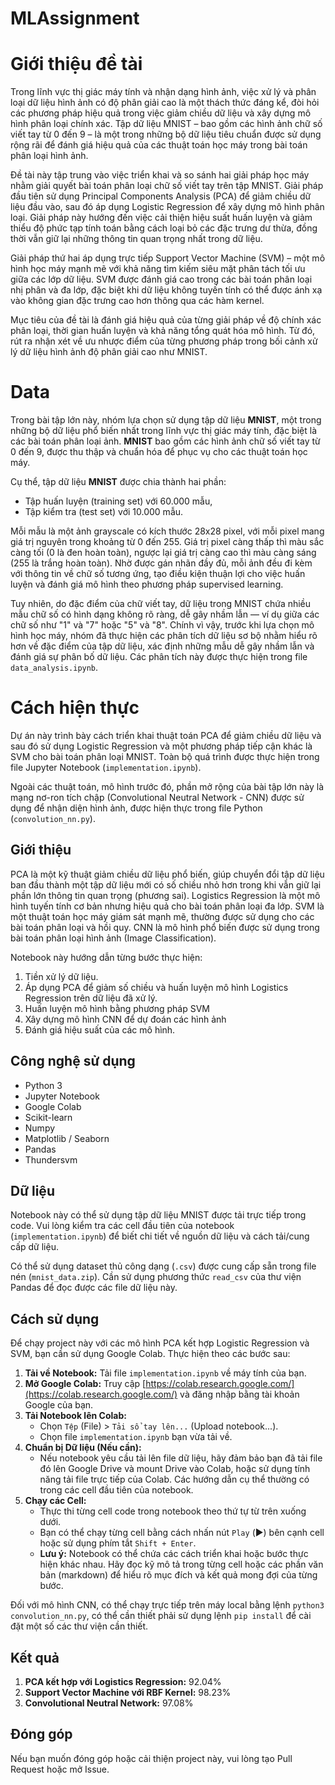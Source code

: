 # MLAssignment

# Giới thiệu đề tài

Trong lĩnh vực thị giác máy tính và nhận dạng hình ảnh, việc xử lý và phân loại dữ liệu hình ảnh có độ phân giải cao là một thách thức đáng kể, đòi hỏi các phương pháp hiệu quả trong việc giảm chiều dữ liệu và xây dựng mô hình phân loại chính xác. Tập dữ liệu MNIST – bao gồm các hình ảnh chữ số viết tay từ 0 đến 9 – là một trong những bộ dữ liệu tiêu chuẩn được sử dụng rộng rãi để đánh giá hiệu quả của các thuật toán học máy trong bài toán phân loại hình ảnh.

Đề tài này tập trung vào việc triển khai và so sánh hai giải pháp học máy nhằm giải quyết bài toán phân loại chữ số viết tay trên tập MNIST. Giải pháp đầu tiên sử dụng Principal Components Analysis (PCA) để giảm chiều dữ liệu đầu vào, sau đó áp dụng Logistic Regression để xây dựng mô hình phân loại. Giải pháp này hướng đến việc cải thiện hiệu suất huấn luyện và giảm thiểu độ phức tạp tính toán bằng cách loại bỏ các đặc trưng dư thừa, đồng thời vẫn giữ lại những thông tin quan trọng nhất trong dữ liệu.

Giải pháp thứ hai áp dụng trực tiếp Support Vector Machine (SVM) – một mô hình học máy mạnh mẽ với khả năng tìm kiếm siêu mặt phân tách tối ưu giữa các lớp dữ liệu. SVM được đánh giá cao trong các bài toán phân loại nhị phân và đa lớp, đặc biệt khi dữ liệu không tuyến tính có thể được ánh xạ vào không gian đặc trưng cao hơn thông qua các hàm kernel.

Mục tiêu của đề tài là đánh giá hiệu quả của từng giải pháp về độ chính xác phân loại, thời gian huấn luyện và khả năng tổng quát hóa mô hình. Từ đó, rút ra nhận xét về ưu nhược điểm của từng phương pháp trong bối cảnh xử lý dữ liệu hình ảnh độ phân giải cao như MNIST.

# Data

Trong bài tập lớn này, nhóm lựa chọn sử dụng tập dữ liệu **MNIST**, một trong những bộ dữ liệu phổ biến nhất trong lĩnh vực thị giác máy tính, đặc biệt là các bài toán phân loại ảnh. **MNIST** bao gồm các hình ảnh chữ số viết tay từ 0 đến 9, được thu thập và chuẩn hóa để phục vụ cho các thuật toán học máy.

Cụ thể, tập dữ liệu **MNIST** được chia thành hai phần:
- Tập huấn luyện (training set) với 60.000 mẫu,
- Tập kiểm tra (test set) với 10.000 mẫu.

Mỗi mẫu là một ảnh grayscale có kích thước 28x28 pixel, với mỗi pixel mang giá trị nguyên trong khoảng từ 0 đến 255. Giá trị pixel càng thấp thì màu sắc càng tối (0 là đen hoàn toàn), ngược lại giá trị càng cao thì màu càng sáng (255 là trắng hoàn toàn). Nhờ được gán nhãn đầy đủ, mỗi ảnh đều đi kèm với thông tin về chữ số tương ứng, tạo điều kiện thuận lợi cho việc huấn luyện và đánh giá mô hình theo phương pháp supervised learning.

Tuy nhiên, do đặc điểm của chữ viết tay, dữ liệu trong MNIST chứa nhiều mẫu chữ số có hình dạng không rõ ràng, dễ gây nhầm lẫn — ví dụ giữa các chữ số như "1" và "7" hoặc "5" và "8". Chính vì vậy, trước khi lựa chọn mô hình học máy, nhóm đã thực hiện các phân tích dữ liệu sơ bộ nhằm hiểu rõ hơn về đặc điểm của tập dữ liệu, xác định những mẫu dễ gây nhầm lẫn và đánh giá sự phân bố dữ liệu. Các phân tích này được thực hiện trong file `data_analysis.ipynb`.

# Cách hiện thực

Dự án này trình bày cách triển khai thuật toán PCA để giảm chiều dữ liệu và sau đó sử dụng Logistic Regression và một phương pháp tiếp cận khác là SVM cho bài toán phân loại MNIST. Toàn bộ quá trình được thực hiện trong file Jupyter Notebook (`implementation.ipynb`).

Ngoài các thuật toán, mô hình trước đó, phần mở rộng của bài tập lớn này là mạng nơ-ron tích chập (Convolutional Neutral Network - CNN) được sử dụng để nhận diện hình ảnh, được hiện thực trong file Python (`convolution_nn.py`). 

## Giới thiệu

PCA là một kỹ thuật giảm chiều dữ liệu phổ biến, giúp chuyển đổi tập dữ liệu ban đầu thành một tập dữ liệu mới có số chiều nhỏ hơn trong khi vẫn giữ lại phần lớn thông tin quan trọng (phương sai). Logistics Regression là một mô hình tuyến tính cơ bản nhưng hiệu quả cho bài toán phân loại đa lớp. SVM là một thuật toán học máy giám sát mạnh mẽ, thường được sử dụng cho các bài toán phân loại và hồi quy. CNN là mô hình phổ biến được sử dụng trong bài toán phân loại hình ảnh (Image Classification).

Notebook này hướng dẫn từng bước thực hiện:
1.  Tiền xử lý dữ liệu.
2.  Áp dụng PCA để giảm số chiều và huấn luyện mô hình Logistics Regression trên dữ liệu đã xử lý.
3.  Huấn luyện mô hình bằng phương pháp SVM
4.  Xây dựng mô hình CNN để dự đoán các hình ảnh
5.  Đánh giá hiệu suất của các mô hình.

## Công nghệ sử dụng

*   Python 3
*   Jupyter Notebook
*   Google Colab
*   Scikit-learn 
*   Numpy
*   Matplotlib / Seaborn
*   Pandas
*   Thundersvm

## Dữ liệu

Notebook này có thể sử dụng tập dữ liệu MNIST được tải trực tiếp trong code. Vui lòng kiểm tra các cell đầu tiên của notebook (`implementation.ipynb`) để biết chi tiết về nguồn dữ liệu và cách tải/cung cấp dữ liệu.

Có thể sử dụng dataset thủ công dạng (`.csv`) được cung cấp sẵn trong file nén (`mnist_data.zip`). Cần sử dụng phương thức `read_csv` của thư viện Pandas để đọc được các file dữ liệu này.

## Cách sử dụng

Để chạy project này với các mô hình PCA kết hợp Logistic Regression và SVM, bạn cần sử dụng Google Colab. Thực hiện theo các bước sau:

1.  **Tải về Notebook:** Tải file `implementation.ipynb` về máy tính của bạn.
2.  **Mở Google Colab:** Truy cập [https://colab.research.google.com/](https://colab.research.google.com/) và đăng nhập bằng tài khoản Google của bạn.
3.  **Tải Notebook lên Colab:**
    *   Chọn `Tệp` (File) > `Tải sổ tay lên...` (Upload notebook...).
    *   Chọn file `implementation.ipynb` bạn vừa tải về.
4.  **Chuẩn bị Dữ liệu (Nếu cần):**
    *   Nếu notebook yêu cầu tải lên file dữ liệu, hãy đảm bảo bạn đã tải file đó lên Google Drive và mount Drive vào Colab, hoặc sử dụng tính năng tải file trực tiếp của Colab. Các hướng dẫn cụ thể thường có trong các cell đầu tiên của notebook.
5.  **Chạy các Cell:**
    *   Thực thi từng cell code trong notebook theo thứ tự từ trên xuống dưới.
    *   Bạn có thể chạy từng cell bằng cách nhấn nút `Play` (▶️) bên cạnh cell hoặc sử dụng phím tắt `Shift + Enter`.
    *   **Lưu ý:** Notebook có thể chứa các cách triển khai hoặc bước thực hiện khác nhau. Hãy đọc kỹ mô tả trong từng cell hoặc các phần văn bản (markdown) để hiểu rõ mục đích và kết quả mong đợi của từng bước.

Đối với mô hình CNN, có thể chạy trực tiếp trên máy local bằng lệnh `python3 convolution_nn.py`, có thể cần thiết phải sử dụng lệnh `pip install` để cài đặt một số các thư viện cần thiết.  

## Kết quả

1. **PCA kết hợp với Logistics Regression:** 92.04%
2. **Support Vector Machine với RBF Kernel:** 98.23%
3. **Convolutional Neutral Network:** 97.08%

## Đóng góp

Nếu bạn muốn đóng góp hoặc cải thiện project này, vui lòng tạo Pull Request hoặc mở Issue.
